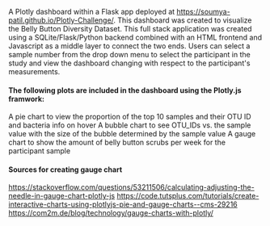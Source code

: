 A Plotly dashboard within a Flask app deployed at https://soumya-patil.github.io/Plotly-Challenge/.
This dashboard was created to visualize the Belly Button Diversity Dataset. 
This full stack application was created using a SQLite/Flask/Python backend combined with an HTML frontend and Javascript as a middle layer to connect the two ends. 
Users can select a sample number from the drop down menu to select the participant in the study and view the dashboard changing with respect to the participant's measurements.

#### The following plots are included in the dashboard using the Plotly.js framwork:

A pie chart to view the proportion of the top 10 samples and their OTU ID and bacteria info on hover
A bubble chart to see OTU_IDs vs. the sample value with the size of the bubble determined by the sample value
A gauge chart to show the amount of belly button scrubs per week for the participant sample


#### Sources for creating gauge chart
https://stackoverflow.com/questions/53211506/calculating-adjusting-the-needle-in-gauge-chart-plotly-js
https://code.tutsplus.com/tutorials/create-interactive-charts-using-plotlyjs-pie-and-gauge-charts--cms-29216
https://com2m.de/blog/technology/gauge-charts-with-plotly/
